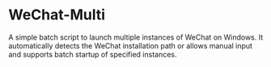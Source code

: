 # WeChat-Multi
A simple batch script to launch multiple instances of WeChat on Windows. It automatically detects the WeChat installation path or allows manual input and supports batch startup of specified instances. 
